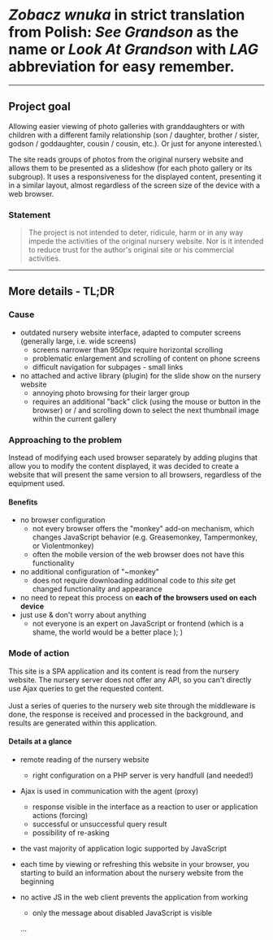 # *Zobacz wnuka* in strict translation from Polish: *See Grandson* as the name or *Look At Grandson* with *LAG* abbreviation for easy remember.
---

## Project goal
Allowing easier viewing of photo galleries with granddaughters or with children with a different family relationship (son / daughter, brother / sister, godson / goddaughter, cousin / cousin, etc.). Or just for anyone interested.\

The site reads groups of photos from the original nursery website and allows them to be presented as a slideshow (for each photo gallery or its subgroup). It uses a responsiveness for the displayed content, presenting it in a similar layout, almost regardless of the screen size of the device with a web browser.

### Statement
> The project is not intended to deter, ridicule, harm or in any way impede the activities of the original nursery website. Nor is it intended to reduce trust for the author's original site or his commercial activities.
---

## More details - TL;DR

### Cause
* outdated nursery website interface, adapted to computer screens (generally large, i.e. wide screens)
  - screens narrower than 950px require horizontal scrolling
  - problematic enlargement and scrolling of content on phone screens
  - difficult navigation for subpages - small links
* no attached and active library (plugin) for the slide show on the nursery website
  - annoying photo browsing for their larger group
  - requires an additional "back" click (using the mouse or button in the browser) or / and scrolling down to select the next thumbnail image within the current gallery

### Approaching to the problem
Instead of modifying each used browser separately by adding plugins that allow you to modify the content displayed, it was decided to create a website that will present the same version to all browsers, regardless of the equipment used.

#### Benefits
* no browser configuration
  - not every browser offers the "monkey" add-on mechanism, which changes JavaScript behavior (e.g. Greasemonkey, Tampermonkey, or Violentmonkey)
  - often the mobile version of the web browser does not have this functionality
* no additional configuration of "~monkey"
  - does not require downloading additional code to *this site* get changed functionality and appearance
* no need to repeat this process on **each of the browsers used on each device**
* just use & don't worry about anything
  - not everyone is an expert on JavaScript or frontend (which is a shame, the world would be a better place ); )

### Mode of action
This site is a SPA application and its content is read from the nursery website. The nursery server does not offer any API, so you can't directly use Ajax queries to get the requested content. \
\
Just a series of queries to the nursery web site through the middleware is done, the response is received and processed in the background, and results are generated within this application.

#### Details at a glance
* remote reading of the nursery website
  - right configuration on a PHP server is very handfull (and needed!) 
* Ajax is used in communication with the agent (proxy)
  - response visible in the interface as a reaction to user or application actions (forcing)
  - successful or unsuccessful query result
  - possibility of re-asking
* the vast majority of application logic supported by JavaScript
* each time by viewing or refreshing this website in your browser, you starting to build an information about the nursery website from the beginning
* no active JS in the web client prevents the application from working
  - only the message about disabled JavaScript is visible
  
  
  ...
